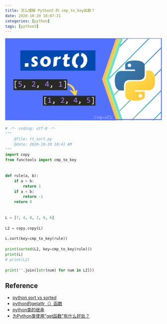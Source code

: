 ```yaml
---
title: 怎么理解 Python3 的 cmp_to_key函数？
date: 2020-10-20 10:07:21
categories: [python]
tags: [python3]
---
```


<img src="/images/python/language/py3-sort-method.png" width="550" alt="" />

<!-- more -->

```python
# -*- coding: utf-8 -*-
"""
    @file: tt_sort.py
    @date: 2020-10-20 10:41 AM
"""
import copy
from functools import cmp_to_key


def rule(a, b):
    if a > b:
        return 1
    if a < b:
        return -1
    return 0


L = [7, 4, 8, 2, 9, 6]

L2 = copy.copy(L)

L.sort(key=cmp_to_key(rule))

print(sorted(L2, key=cmp_to_key(rule)))
print(L)
# print(L2)

print(''.join([str(num) for num in L2]))
```




## Reference

- [python sort vs sorted](https://realpython.com/python-sort/)
- [python的getattr（）函数](https://zhuanlan.zhihu.com/p/51370571)
- [python类的继承](https://www.cnblogs.com/bigberg/p/7182741.html#_label1_2)
- [为Python类使用”get函数”有什么好处？](https://www.codenong.com/13852279/)

